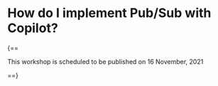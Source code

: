 # How do I implement Pub/Sub with Copilot?

{==

This workshop is scheduled to be published on 16 November, 2021

==}
